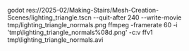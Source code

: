 godot res://2025-02/Making-Stairs/Mesh-Creation-Scenes/lighting_triangle.tscn --quit-after 240 --write-movie tmp/lighting_triangle_normals.png
ffmpeg -framerate 60 -i 'tmp\lighting_triangle_normals%08d.png' -c:v ffv1 tmp\lighting_triangle_normals.avi